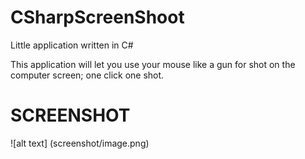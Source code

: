 # CSharpScreenShoot

Little application written in C#

This application will let you use your mouse like a gun for shot on the computer screen; one click one shot.

# SCREENSHOT

![alt text] (screenshot/image.png)